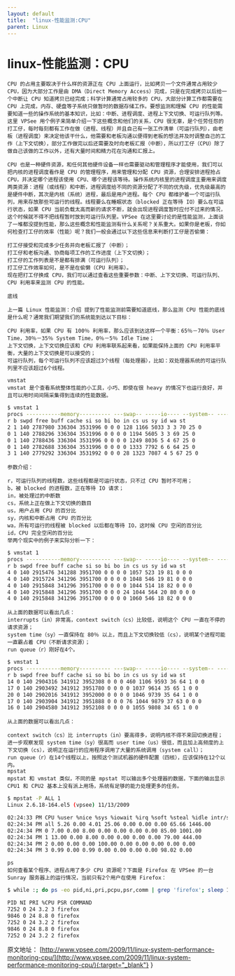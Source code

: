 ```yaml
---
layout: default
title:  "linux-性能监测:CPU"
parent: Linux
---
```


# linux-性能监测：CPU
    CPU 的占用主要取决于什么样的资源正在 CPU 上面运行，比如拷贝一个文件通常占用较少 CPU，因为大部分工作是由 DMA（Direct Memory Access）完成，只是在完成拷贝以后给一个中断让 CPU 知道拷贝已经完成；科学计算通常占用较多的 CPU，大部分计算工作都需要在 CPU 上完成，内存、硬盘等子系统只做暂时的数据存储工作。要想监测和理解 CPU 的性能需要知道一些的操作系统的基本知识，比如：中断、进程调度、进程上下文切换、可运行队列等。这里 VPSee 用个例子来简单介绍一下这些概念和他们的关系，CPU 很无辜，是个任劳任怨的打工仔，每时每刻都有工作在做（进程、线程）并且自己有一张工作清单（可运行队列），由老板（进程调度）来决定他该干什么，他需要和老板沟通以便得到老板的想法并及时调整自己的工作（上下文切换），部分工作做完以后还需要及时向老板汇报（中断），所以打工仔（CPU）除了做自己该做的工作以外，还有大量时间和精力花在沟通和汇报上。

    CPU 也是一种硬件资源，和任何其他硬件设备一样也需要驱动和管理程序才能使用，我们可以把内核的进程调度看作是 CPU 的管理程序，用来管理和分配 CPU 资源，合理安排进程抢占 CPU，并决定哪个进程该使用 CPU、哪个进程该等待。操作系统内核里的进程调度主要用来调度两类资源：进程（或线程）和中断，进程调度给不同的资源分配了不同的优先级，优先级最高的是硬件中断，其次是内核（系统）进程，最后是用户进程。每个 CPU 都维护着一个可运行队列，用来存放那些可运行的线程。线程要么在睡眠状态（blocked 正在等待 IO）要么在可运行状态，如果 CPU 当前负载太高而新的请求不断，就会出现进程调度暂时应付不过来的情况，这个时候就不得不把线程暂时放到可运行队列里。VPSee 在这里要讨论的是性能监测，上面谈了一堆都没提到性能，那么这些概念和性能监测有什么关系呢？关系重大。如果你是老板，你如何检查打工仔的效率（性能）呢？我们一般会通过以下这些信息来判断打工仔是否偷懒：

    打工仔接受和完成多少任务并向老板汇报了（中断）；
    打工仔和老板沟通、协商每项工作的工作进度（上下文切换）；
    打工仔的工作列表是不是都有排满（可运行队列）；
    打工仔工作效率如何，是不是在偷懒（CPU 利用率）。
    现在把打工仔换成 CPU，我们可以通过查看这些重要参数：中断、上下文切换、可运行队列、CPU 利用率来监测 CPU 的性能。

    底线
    
    上一篇 Linux 性能监测：介绍 提到了性能监测前需要知道底线，那么监测 CPU 性能的底线是什么呢？通常我们期望我们的系统能到达以下目标：

    CPU 利用率，如果 CPU 有 100％ 利用率，那么应该到达这样一个平衡：65％－70％ User Time，30％－35％ System Time，0％－5％ Idle Time；
    上下文切换，上下文切换应该和 CPU 利用率联系起来看，如果能保持上面的 CPU 利用率平衡，大量的上下文切换是可以接受的；
    可运行队列，每个可运行队列不应该超过3个线程（每处理器），比如：双处理器系统的可运行队列里不应该超过6个线程。

    vmstat
    vmstat 是个查看系统整体性能的小工具，小巧、即使在很 heavy 的情况下也运行良好，并且可以用时间间隔采集得到连续的性能数据。

```bash
$ vmstat 1
procs -----------memory---------- ---swap-- -----io---- --system-- -----cpu------
r b swpd free buff cache si so bi bo in cs us sy id wa st
2 1 140 2787980 336304 3531996 0 0 0 128 1166 5033 3 3 70 25 0
0 1 140 2788296 336304 3531996 0 0 0 0 1194 5605 3 3 69 25 0
0 1 140 2788436 336304 3531996 0 0 0 0 1249 8036 5 4 67 25 0
0 1 140 2782688 336304 3531996 0 0 0 0 1333 7792 6 6 64 25 0
3 1 140 2779292 336304 3531992 0 0 0 28 1323 7087 4 5 67 25 0
```
    参数介绍：

    r，可运行队列的线程数，这些线程都是可运行状态，只不过 CPU 暂时不可用；
    b，被 blocked 的进程数，正在等待 IO 请求；
    in，被处理过的中断数
    cs，系统上正在做上下文切换的数目
    us，用户占用 CPU 的百分比
    sy，内核和中断占用 CPU 的百分比
    wa，所有可运行的线程被 blocked 以后都在等待 IO，这时候 CPU 空闲的百分比
    id，CPU 完全空闲的百分比
    举两个现实中的例子来实际分析一下：

```bash
$ vmstat 1
procs -----------memory---------- ---swap-- -----io---- --system-- -----cpu------
r b swpd free buff cache si so bi bo in cs us sy id wa st
4 0 140 2915476 341288 3951700 0 0 0 0 1057 523 19 81 0 0 0
4 0 140 2915724 341296 3951700 0 0 0 0 1048 546 19 81 0 0 0
4 0 140 2915848 341296 3951700 0 0 0 0 1044 514 18 82 0 0 0
4 0 140 2915848 341296 3951700 0 0 0 24 1044 564 20 80 0 0 0
4 0 140 2915848 341296 3951700 0 0 0 0 1060 546 18 82 0 0 0
```
    从上面的数据可以看出几点：
    interrupts（in）非常高，context switch（cs）比较低，说明这个 CPU 一直在不停的请求资源；
    system time（sy）一直保持在 80％ 以上，而且上下文切换较低（cs），说明某个进程可能一直霸占着 CPU（不断请求资源）；
    run queue（r）刚好在4个。

```bash
$ vmstat 1
procs -----------memory---------- ---swap-- -----io---- --system-- -----cpu------
r b swpd free buff cache si so bi bo in cs us sy id wa st
14 0 140 2904316 341912 3952308 0 0 0 460 1106 9593 36 64 1 0 0
17 0 140 2903492 341912 3951780 0 0 0 0 1037 9614 35 65 1 0 0
20 0 140 2902016 341912 3952000 0 0 0 0 1046 9739 35 64 1 0 0
17 0 140 2903904 341912 3951888 0 0 0 76 1044 9879 37 63 0 0 0
16 0 140 2904580 341912 3952108 0 0 0 0 1055 9808 34 65 1 0 0
```

    从上面的数据可以看出几点：

    context switch（cs）比 interrupts（in）要高得多，说明内核不得不来回切换进程；
    进一步观察发现 system time（sy）很高而 user time（us）很低，而且加上高频度的上下文切换（cs），说明正在运行的应用程序调用了大量的系统调用（system call）；
    run queue（r）在14个线程以上，按照这个测试机器的硬件配置（四核），应该保持在12个以内。
    mpstat
    mpstat 和 vmstat 类似，不同的是 mpstat 可以输出多个处理器的数据，下面的输出显示 CPU1 和 CPU2 基本上没有派上用场，系统有足够的能力处理更多的任务。

```bash
$ mpstat -P ALL 1
Linux 2.6.18-164.el5 (vpsee) 11/13/2009

02:24:33 PM CPU %user %nice %sys %iowait %irq %soft %steal %idle intr/s
02:24:34 PM all 5.26 0.00 4.01 25.06 0.00 0.00 0.00 65.66 1446.00
02:24:34 PM 0 7.00 0.00 8.00 0.00 0.00 0.00 0.00 85.00 1001.00
02:24:34 PM 1 13.00 0.00 8.00 0.00 0.00 0.00 0.00 79.00 444.00
02:24:34 PM 2 0.00 0.00 0.00 100.00 0.00 0.00 0.00 0.00 0.00
02:24:34 PM 3 0.99 0.00 0.99 0.00 0.00 0.00 0.00 98.02 0.00
```
    ps
    如何查看某个程序、进程占用了多少 CPU 资源呢？下面是 Firefox 在 VPSee 的一台 Sunray 服务器上的运行情况，当前只有2个用户在使用 Firefox：

```bash
$ while :; do ps -eo pid,ni,pri,pcpu,psr,comm | grep 'firefox'; sleep 1; done

PID NI PRI %CPU PSR COMMAND
7252 0 24 3.2 3 firefox
9846 0 24 8.8 0 firefox
7252 0 24 3.2 2 firefox
9846 0 24 8.8 0 firefox
7252 0 24 3.2 2 firefox
```

原文地址： [http://www.vpsee.com/2009/11/linux-system-performance-monitoring-cpu/](http://www.vpsee.com/2009/11/linux-system-performance-monitoring-cpu/){:target="_blank"}
}



<div id="gitalk-container"></div>
<link rel="stylesheet" href="https://unpkg.com/gitalk/dist/gitalk.css">
<script src="https://unpkg.com/gitalk/dist/gitalk.min.js"></script>
<script src="/assets/js/md5.min.js"></script>
<script type="text/javascript">
const gitalk = new Gitalk({
  clientID: 'c8000586a21c80291476',
  clientSecret: '043d2b75bd32c8d03f65d088bbd475c563a287f4',
  repo: 'imoowi.github.io',
  owner: 'imoowi',
  admin: ['imoowi'],
  distractionFreeMode: false,
  id: md5(location.href)
});
gitalk.render('gitalk-container')
</script>